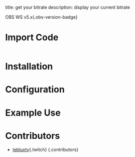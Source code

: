 title: get your bitrate
description: display your current bitrate

OBS WS v5.x{.obs-version-badge} 
# Import Code
```text

``` 

# Installation

# Configuration

# Example Use

# Contributors

- [lebluxtv](https://www.twitch.tv/lebluxtv){.twitch}
{.contributors} 
